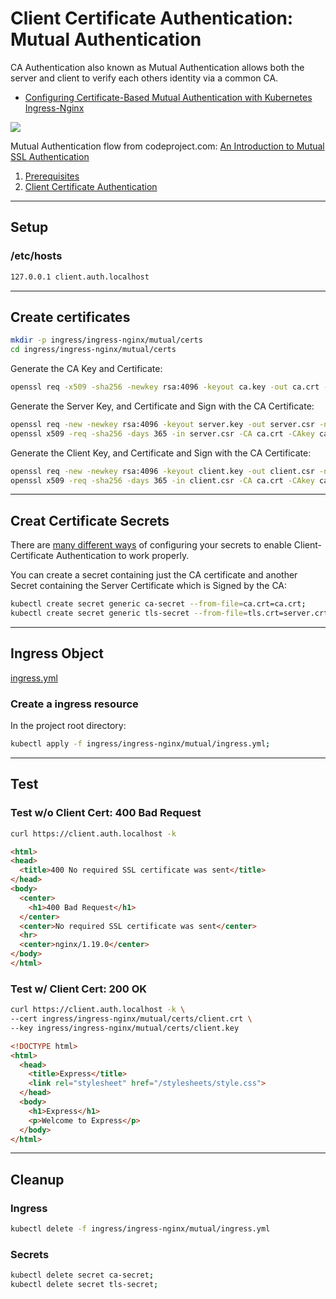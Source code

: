 # Client Certificate Authentication: Mutual Authentication

CA Authentication also known as Mutual Authentication allows both the server and client to verify each others identity via a common CA.

- [Configuring Certificate-Based Mutual Authentication with Kubernetes Ingress-Nginx](https://medium.com/@awkwardferny/configuring-certificate-based-mutual-authentication-with-kubernetes-ingress-nginx-20e7e38fdfca)

![](https://www.codeproject.com/KB/IP/326574/mutualssl_small.png)

Mutual Authentication flow from codeproject.com: [An Introduction to Mutual SSL Authentication](https://www.codeproject.com/Articles/326574/An-Introduction-to-Mutual-SSL-Authentication)

1. [Prerequisites](https://kubernetes.github.io/ingress-nginx/examples/PREREQUISITES/)
2. [Client Certificate Authentication](https://kubernetes.github.io/ingress-nginx/examples/auth/client-certs/)

---

## Setup

### /etc/hosts

```bash
127.0.0.1 client.auth.localhost
```

---

## Create certificates

```bash
mkdir -p ingress/ingress-nginx/mutual/certs
cd ingress/ingress-nginx/mutual/certs
```

Generate the CA Key and Certificate:

```bash
openssl req -x509 -sha256 -newkey rsa:4096 -keyout ca.key -out ca.crt -days 356 -nodes -subj '/CN=My Cert Authority';
```

Generate the Server Key, and Certificate and Sign with the CA Certificate:

```bash
openssl req -new -newkey rsa:4096 -keyout server.key -out server.csr -nodes -subj '/CN=client.auth.localhost';
openssl x509 -req -sha256 -days 365 -in server.csr -CA ca.crt -CAkey ca.key -set_serial 01 -out server.crt;
```

Generate the Client Key, and Certificate and Sign with the CA Certificate:

```bash
openssl req -new -newkey rsa:4096 -keyout client.key -out client.csr -nodes -subj '/CN=My Client';
openssl x509 -req -sha256 -days 365 -in client.csr -CA ca.crt -CAkey ca.key -set_serial 02 -out client.crt;
```

---

## Creat Certificate Secrets

There are [many different ways](https://kubernetes.github.io/ingress-nginx/examples/auth/client-certs/#creating-certificate-secrets) of configuring your secrets to enable Client-Certificate Authentication to work properly.

You can create a secret containing just the CA certificate and another Secret containing the Server Certificate which is Signed by the CA:

```bash
kubectl create secret generic ca-secret --from-file=ca.crt=ca.crt;
kubectl create secret generic tls-secret --from-file=tls.crt=server.crt --from-file=tls.key=server.key;
```

---

## Ingress Object

[ingress.yml](ingress.yml)

### Create a ingress resource

In the project root directory:

```bash
kubectl apply -f ingress/ingress-nginx/mutual/ingress.yml;
```

---

## Test

### Test w/o Client Cert: 400 Bad Request

```bash
curl https://client.auth.localhost -k
```

```html
<html>
<head>
  <title>400 No required SSL certificate was sent</title>
</head>
<body>
  <center>
    <h1>400 Bad Request</h1>
  </center>
  <center>No required SSL certificate was sent</center>
  <hr>
  <center>nginx/1.19.0</center>
</body>
</html>
```

### Test w/ Client Cert: 200 OK

```bash
curl https://client.auth.localhost -k \
--cert ingress/ingress-nginx/mutual/certs/client.crt \
--key ingress/ingress-nginx/mutual/certs/client.key
```

```html
<!DOCTYPE html>
<html>
  <head>
    <title>Express</title>
    <link rel="stylesheet" href="/stylesheets/style.css">
  </head>
  <body>
    <h1>Express</h1>
    <p>Welcome to Express</p>
  </body>
</html>
```

---

## Cleanup

### Ingress

```bash
kubectl delete -f ingress/ingress-nginx/mutual/ingress.yml
```

### Secrets

```bash
kubectl delete secret ca-secret;
kubectl delete secret tls-secret;
```
